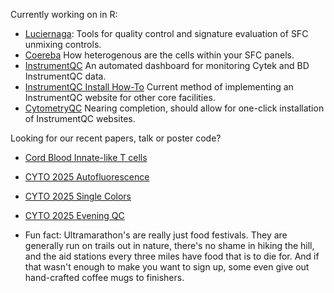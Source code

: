 Currently working on in R:
  - [Luciernaga](https://github.com/DavidRach/Luciernaga): Tools for quality control and signature evaluation of SFC unmixing controls.
  - [Coereba](https://github.com/DavidRach/Coereba) How heterogenous are the cells within your SFC panels.
  - [InstrumentQC](https://umgccfcss.github.io/InstrumentQC/) An automated dashboard for monitoring Cytek and BD InstrumentQC data.
  - [InstrumentQC Install How-To](https://github.com/DavidRach/InstrumentQC_Install) Current method of implementing an InstrumentQC website for other core facilities. 
  - [CytometryQC](https://github.com/DavidRach/CytometryQC) Nearing completion, should allow for one-click installation of InstrumentQC websites. 
 
Looking for our recent papers, talk or poster code?

  - [Cord Blood Innate-like T cells](https://github.com/DavidRach/CordBloodILTs)
  - [CYTO 2025 Autofluorescence](https://github.com/DavidRach/Autofluorescence_Cyto2025)
  - [CYTO 2025 Single Colors](https://github.com/DavidRach/SingleColors_Cyto2025)
  - [CYTO 2025 Evening QC](https://github.com/DavidRach/EveningQC_Cyto2025)

- Fun fact: Ultramarathon's are really just food festivals. They are generally run on trails out in nature, there's no shame in hiking the hill, and the aid stations every three miles have food that is to die for. And if that wasn't enough to make you want to sign up, some even give out hand-crafted coffee mugs to finishers.
